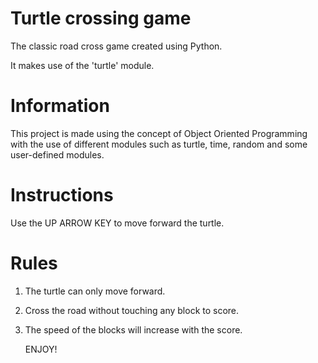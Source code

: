 # Turtle crossing game

The classic road cross game created using Python.

It makes use of the 'turtle' module.

# Information

This project is made using the concept of Object Oriented Programming with the use of different modules such as turtle, time, random and some user-defined modules.

# Instructions

Use the UP ARROW KEY to move forward the turtle.

# Rules

1. The turtle can only move forward.
2. Cross the road without touching any block to score.
3. The speed of the blocks will increase with the score.


   ENJOY!
